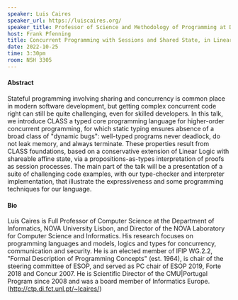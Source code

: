 ```yaml
---
speaker: Luis Caires
speaker_url: https://luiscaires.org/
speaker_title: Professor of Science and Methodology of Programming at Departamento of Computer Science and Engineering, Técnico Lisboa
host: Frank Pfenning
title: Concurrent Programming with Sessions and Shared State, in Linear Logic
date: 2022-10-25
time: 3:30pm
room: NSH 3305
---
```


#### Abstract
Stateful programming involving sharing and concurrency is common place in modern software development, but getting complex concurrent code right can still be quite challenging, even for skilled developers. In this talk, we introduce CLASS a typed core programming language for higher-order concurrent programming, for which static typing ensures absence of a broad class of "dynamic bugs": well-typed programs never deadlock, do not leak memory, and always terminate. These properties result from CLASS foundations, based on a conservative extension of Linear Logic with shareable affine state, via a propositions-as-types interpretation of proofs as session processes. The main part of the talk will be a presentation of  a suite of challenging code examples, with our type-checker and interpreter implementation, that illustrate the expressiveness and some programming techniques for our language.

#### Bio
Luís Caires is Full Professor of Computer Science at the Department of Informatics, NOVA University Lisbon, and Director of the NOVA Laboratory for Computer Science and Informatics. His research focuses on programming languages and models, logics and types for concurrency, communication and security. He is an elected member of IFIP WG.2.2, "Formal Description of Programming Concepts" (est. 1964), is chair of the steering committee of ESOP, and served as PC chair of ESOP 2019, Forte 2018 and Concur 2007.  He is Scientific Director of the CMU|Portugal Program since 2008 and was a board member of Informatics Europe.  (http://ctp.di.fct.unl.pt/~lcaires/)
